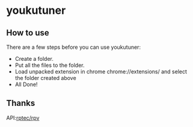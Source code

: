 # youkutuner

## How to use
There are a few steps before you can use youkutuner:

* Create a folder.
* Put all the files to the folder.
* Load unpacked extension in chrome chrome://extensions/ and select the folder created above
* All Done!

## Thanks
API:[rptec/rpv](https://github.com/rptec/rpv) 
